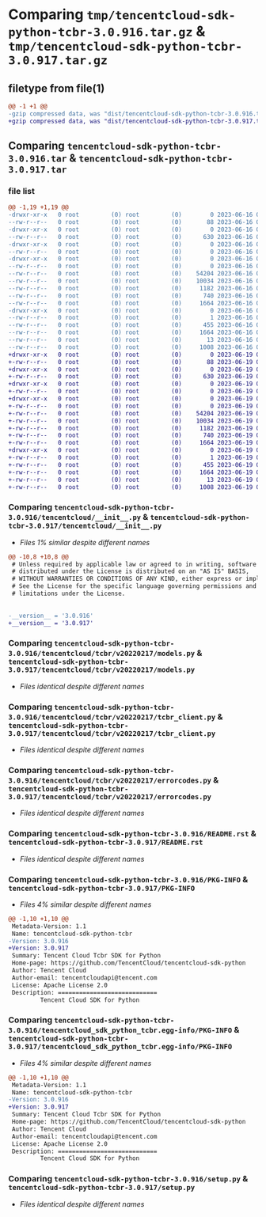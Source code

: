 # Comparing `tmp/tencentcloud-sdk-python-tcbr-3.0.916.tar.gz` & `tmp/tencentcloud-sdk-python-tcbr-3.0.917.tar.gz`

## filetype from file(1)

```diff
@@ -1 +1 @@
-gzip compressed data, was "dist/tencentcloud-sdk-python-tcbr-3.0.916.tar", last modified: Fri Jun 16 00:41:53 2023, max compression
+gzip compressed data, was "dist/tencentcloud-sdk-python-tcbr-3.0.917.tar", last modified: Mon Jun 19 00:33:44 2023, max compression
```

## Comparing `tencentcloud-sdk-python-tcbr-3.0.916.tar` & `tencentcloud-sdk-python-tcbr-3.0.917.tar`

### file list

```diff
@@ -1,19 +1,19 @@
-drwxr-xr-x   0 root         (0) root         (0)        0 2023-06-16 00:41:53.000000 tencentcloud-sdk-python-tcbr-3.0.916/
--rw-r--r--   0 root         (0) root         (0)       88 2023-06-16 00:41:53.000000 tencentcloud-sdk-python-tcbr-3.0.916/setup.cfg
-drwxr-xr-x   0 root         (0) root         (0)        0 2023-06-16 00:41:53.000000 tencentcloud-sdk-python-tcbr-3.0.916/tencentcloud/
--rw-r--r--   0 root         (0) root         (0)      630 2023-06-16 00:41:53.000000 tencentcloud-sdk-python-tcbr-3.0.916/tencentcloud/__init__.py
-drwxr-xr-x   0 root         (0) root         (0)        0 2023-06-16 00:41:53.000000 tencentcloud-sdk-python-tcbr-3.0.916/tencentcloud/tcbr/
--rw-r--r--   0 root         (0) root         (0)        0 2023-06-16 00:41:53.000000 tencentcloud-sdk-python-tcbr-3.0.916/tencentcloud/tcbr/__init__.py
-drwxr-xr-x   0 root         (0) root         (0)        0 2023-06-16 00:41:53.000000 tencentcloud-sdk-python-tcbr-3.0.916/tencentcloud/tcbr/v20220217/
--rw-r--r--   0 root         (0) root         (0)        0 2023-06-16 00:41:53.000000 tencentcloud-sdk-python-tcbr-3.0.916/tencentcloud/tcbr/v20220217/__init__.py
--rw-r--r--   0 root         (0) root         (0)    54204 2023-06-16 00:41:53.000000 tencentcloud-sdk-python-tcbr-3.0.916/tencentcloud/tcbr/v20220217/models.py
--rw-r--r--   0 root         (0) root         (0)    10034 2023-06-16 00:41:53.000000 tencentcloud-sdk-python-tcbr-3.0.916/tencentcloud/tcbr/v20220217/tcbr_client.py
--rw-r--r--   0 root         (0) root         (0)     1182 2023-06-16 00:41:53.000000 tencentcloud-sdk-python-tcbr-3.0.916/tencentcloud/tcbr/v20220217/errorcodes.py
--rw-r--r--   0 root         (0) root         (0)      740 2023-06-16 00:41:53.000000 tencentcloud-sdk-python-tcbr-3.0.916/README.rst
--rw-r--r--   0 root         (0) root         (0)     1664 2023-06-16 00:41:53.000000 tencentcloud-sdk-python-tcbr-3.0.916/PKG-INFO
-drwxr-xr-x   0 root         (0) root         (0)        0 2023-06-16 00:41:53.000000 tencentcloud-sdk-python-tcbr-3.0.916/tencentcloud_sdk_python_tcbr.egg-info/
--rw-r--r--   0 root         (0) root         (0)        1 2023-06-16 00:41:53.000000 tencentcloud-sdk-python-tcbr-3.0.916/tencentcloud_sdk_python_tcbr.egg-info/dependency_links.txt
--rw-r--r--   0 root         (0) root         (0)      455 2023-06-16 00:41:53.000000 tencentcloud-sdk-python-tcbr-3.0.916/tencentcloud_sdk_python_tcbr.egg-info/SOURCES.txt
--rw-r--r--   0 root         (0) root         (0)     1664 2023-06-16 00:41:53.000000 tencentcloud-sdk-python-tcbr-3.0.916/tencentcloud_sdk_python_tcbr.egg-info/PKG-INFO
--rw-r--r--   0 root         (0) root         (0)       13 2023-06-16 00:41:53.000000 tencentcloud-sdk-python-tcbr-3.0.916/tencentcloud_sdk_python_tcbr.egg-info/top_level.txt
--rw-r--r--   0 root         (0) root         (0)     1008 2023-06-16 00:41:53.000000 tencentcloud-sdk-python-tcbr-3.0.916/setup.py
+drwxr-xr-x   0 root         (0) root         (0)        0 2023-06-19 00:33:44.000000 tencentcloud-sdk-python-tcbr-3.0.917/
+-rw-r--r--   0 root         (0) root         (0)       88 2023-06-19 00:33:44.000000 tencentcloud-sdk-python-tcbr-3.0.917/setup.cfg
+drwxr-xr-x   0 root         (0) root         (0)        0 2023-06-19 00:33:44.000000 tencentcloud-sdk-python-tcbr-3.0.917/tencentcloud/
+-rw-r--r--   0 root         (0) root         (0)      630 2023-06-19 00:33:43.000000 tencentcloud-sdk-python-tcbr-3.0.917/tencentcloud/__init__.py
+drwxr-xr-x   0 root         (0) root         (0)        0 2023-06-19 00:33:44.000000 tencentcloud-sdk-python-tcbr-3.0.917/tencentcloud/tcbr/
+-rw-r--r--   0 root         (0) root         (0)        0 2023-06-19 00:33:43.000000 tencentcloud-sdk-python-tcbr-3.0.917/tencentcloud/tcbr/__init__.py
+drwxr-xr-x   0 root         (0) root         (0)        0 2023-06-19 00:33:44.000000 tencentcloud-sdk-python-tcbr-3.0.917/tencentcloud/tcbr/v20220217/
+-rw-r--r--   0 root         (0) root         (0)        0 2023-06-19 00:33:43.000000 tencentcloud-sdk-python-tcbr-3.0.917/tencentcloud/tcbr/v20220217/__init__.py
+-rw-r--r--   0 root         (0) root         (0)    54204 2023-06-19 00:33:43.000000 tencentcloud-sdk-python-tcbr-3.0.917/tencentcloud/tcbr/v20220217/models.py
+-rw-r--r--   0 root         (0) root         (0)    10034 2023-06-19 00:33:43.000000 tencentcloud-sdk-python-tcbr-3.0.917/tencentcloud/tcbr/v20220217/tcbr_client.py
+-rw-r--r--   0 root         (0) root         (0)     1182 2023-06-19 00:33:43.000000 tencentcloud-sdk-python-tcbr-3.0.917/tencentcloud/tcbr/v20220217/errorcodes.py
+-rw-r--r--   0 root         (0) root         (0)      740 2023-06-19 00:33:43.000000 tencentcloud-sdk-python-tcbr-3.0.917/README.rst
+-rw-r--r--   0 root         (0) root         (0)     1664 2023-06-19 00:33:44.000000 tencentcloud-sdk-python-tcbr-3.0.917/PKG-INFO
+drwxr-xr-x   0 root         (0) root         (0)        0 2023-06-19 00:33:44.000000 tencentcloud-sdk-python-tcbr-3.0.917/tencentcloud_sdk_python_tcbr.egg-info/
+-rw-r--r--   0 root         (0) root         (0)        1 2023-06-19 00:33:44.000000 tencentcloud-sdk-python-tcbr-3.0.917/tencentcloud_sdk_python_tcbr.egg-info/dependency_links.txt
+-rw-r--r--   0 root         (0) root         (0)      455 2023-06-19 00:33:44.000000 tencentcloud-sdk-python-tcbr-3.0.917/tencentcloud_sdk_python_tcbr.egg-info/SOURCES.txt
+-rw-r--r--   0 root         (0) root         (0)     1664 2023-06-19 00:33:44.000000 tencentcloud-sdk-python-tcbr-3.0.917/tencentcloud_sdk_python_tcbr.egg-info/PKG-INFO
+-rw-r--r--   0 root         (0) root         (0)       13 2023-06-19 00:33:44.000000 tencentcloud-sdk-python-tcbr-3.0.917/tencentcloud_sdk_python_tcbr.egg-info/top_level.txt
+-rw-r--r--   0 root         (0) root         (0)     1008 2023-06-19 00:33:43.000000 tencentcloud-sdk-python-tcbr-3.0.917/setup.py
```

### Comparing `tencentcloud-sdk-python-tcbr-3.0.916/tencentcloud/__init__.py` & `tencentcloud-sdk-python-tcbr-3.0.917/tencentcloud/__init__.py`

 * *Files 1% similar despite different names*

```diff
@@ -10,8 +10,8 @@
 # Unless required by applicable law or agreed to in writing, software
 # distributed under the License is distributed on an "AS IS" BASIS,
 # WITHOUT WARRANTIES OR CONDITIONS OF ANY KIND, either express or implied.
 # See the License for the specific language governing permissions and
 # limitations under the License.
 
 
-__version__ = '3.0.916'
+__version__ = '3.0.917'
```

### Comparing `tencentcloud-sdk-python-tcbr-3.0.916/tencentcloud/tcbr/v20220217/models.py` & `tencentcloud-sdk-python-tcbr-3.0.917/tencentcloud/tcbr/v20220217/models.py`

 * *Files identical despite different names*

### Comparing `tencentcloud-sdk-python-tcbr-3.0.916/tencentcloud/tcbr/v20220217/tcbr_client.py` & `tencentcloud-sdk-python-tcbr-3.0.917/tencentcloud/tcbr/v20220217/tcbr_client.py`

 * *Files identical despite different names*

### Comparing `tencentcloud-sdk-python-tcbr-3.0.916/tencentcloud/tcbr/v20220217/errorcodes.py` & `tencentcloud-sdk-python-tcbr-3.0.917/tencentcloud/tcbr/v20220217/errorcodes.py`

 * *Files identical despite different names*

### Comparing `tencentcloud-sdk-python-tcbr-3.0.916/README.rst` & `tencentcloud-sdk-python-tcbr-3.0.917/README.rst`

 * *Files identical despite different names*

### Comparing `tencentcloud-sdk-python-tcbr-3.0.916/PKG-INFO` & `tencentcloud-sdk-python-tcbr-3.0.917/PKG-INFO`

 * *Files 4% similar despite different names*

```diff
@@ -1,10 +1,10 @@
 Metadata-Version: 1.1
 Name: tencentcloud-sdk-python-tcbr
-Version: 3.0.916
+Version: 3.0.917
 Summary: Tencent Cloud Tcbr SDK for Python
 Home-page: https://github.com/TencentCloud/tencentcloud-sdk-python
 Author: Tencent Cloud
 Author-email: tencentcloudapi@tencent.com
 License: Apache License 2.0
 Description: ============================
         Tencent Cloud SDK for Python
```

### Comparing `tencentcloud-sdk-python-tcbr-3.0.916/tencentcloud_sdk_python_tcbr.egg-info/PKG-INFO` & `tencentcloud-sdk-python-tcbr-3.0.917/tencentcloud_sdk_python_tcbr.egg-info/PKG-INFO`

 * *Files 4% similar despite different names*

```diff
@@ -1,10 +1,10 @@
 Metadata-Version: 1.1
 Name: tencentcloud-sdk-python-tcbr
-Version: 3.0.916
+Version: 3.0.917
 Summary: Tencent Cloud Tcbr SDK for Python
 Home-page: https://github.com/TencentCloud/tencentcloud-sdk-python
 Author: Tencent Cloud
 Author-email: tencentcloudapi@tencent.com
 License: Apache License 2.0
 Description: ============================
         Tencent Cloud SDK for Python
```

### Comparing `tencentcloud-sdk-python-tcbr-3.0.916/setup.py` & `tencentcloud-sdk-python-tcbr-3.0.917/setup.py`

 * *Files identical despite different names*

